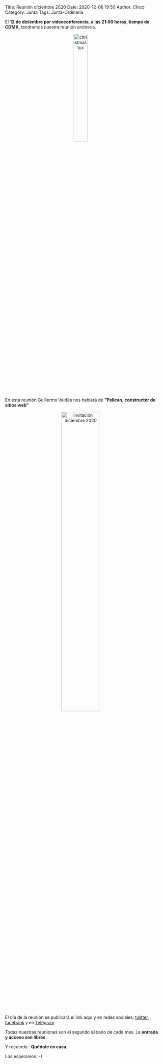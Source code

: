 Title: Reunión diciembre 2020
Date: 2020-12-08 19:50
Author: Chico
Category: Junta
Tags: Junta-Ordinaria

El __12 de diciembre por videoconferencia, a las 21:00 horas, tiempo de CDMX__, tendremos nuestra reunión ordinaria.

<center>
<a href="{attach}2020-12-08-reunion-diciembre/christmas_tux.png">
<img class="img-responsive" style="width:30%;height:auto;margin-right:12px;" src="{attach}2020-12-08-reunion-diciembre/christmas_tux.png" alt="christmas tux" width="250" height="325">
</a>
</center>

En ésta reunión Guillermo Valdés nos hablará de __"Pelican, constructor de sitios web"__

<center>
<a href="{attach}2020-12-08-reunion-diciembre/Reunion-diciembre-2020.jpg">
<img class="img-responsive" style="width:50%;height:auto;margin-right:12px;" src="{attach}2020-12-08-reunion-diciembre/Reunion-diciembre-2020.jpg" alt="invitación diciembre 2020" width="250" height="325">
</a>
</center>

El día de la reunión se publicará el link aquí y en redes sociales: [twitter](https://twitter.com/gulagmexico), [facebook](https://www.facebook.com/groups/282427405174957) y en [Telegram](https://t.me/joinchat/AhKXM0m4OTrdeN2x2yz1VQ)

Todas nuestras reuniones son el segundo sábado de cada mes. La __entrada y acceso son libres.__

Y recuerda :  __Quédate en casa__.

Los esperamos :-)

